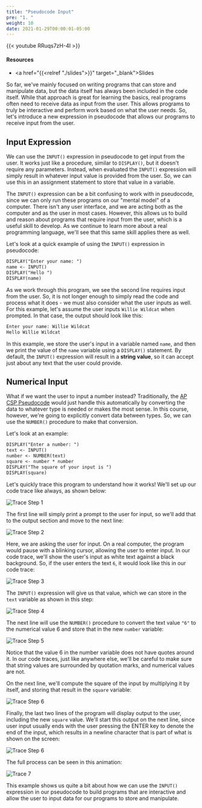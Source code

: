 ```yaml
---
title: "Pseudocode Input"
pre: "1. "
weight: 10
date: 2021-01-29T00:00:01-05:00
---
```


{{< youtube RRuqs7zH-4I >}}

#### Resources

* <a href="{{<relref "./slides">}}" target="_blank">Slides</a>

So far, we've mainly focused on writing programs that can store and manipulate data, but the data itself has always been included in the code itself. While that approach is great for learning the basics, real programs often need to receive data as input from the user. This allows programs to truly be interactive and perform work based on what the user needs. So, let's introduce a new expression in pseudocode that allows our programs to receive input from the user.

## Input Expression

We can use the `INPUT()` expression in pseudocode to get input from the user. It works just like a procedure, similar to `DISPLAY()`, but it doesn't require any parameters. Instead, when evaluated the `INPUT()` expression will simply result in whatever input value is provided from the user. So, we can use this in an assignment statement to store that value in a variable.

The `INPUT()` expression can be a bit confusing to work with in pseudocode, since we can only run these programs on our "mental model" of a computer. There isn't any user interface, and we are acting both as the computer and as the user in most cases. However, this allows us to build and reason about programs that require input from the user, which is a useful skill to develop. As we continue to learn more about a real programming language, we'll see that this same skill applies there as well.

Let's look at a quick example of using the `INPUT()` expression in pseudocode:

```tex
DISPLAY("Enter your name: ")
name <- INPUT()
DISPLAY("Hello ")
DISPLAY(name)
```

As we work through this program, we see the second line requires input from the user. So, it is not longer enough to simply read the code and process what it does - we must also consider what the user inputs as well. For this example, let's assume the user inputs `Willie Wildcat` when prompted. In that case, the output should look like this:

```tex
Enter your name: Willie Wildcat
Hello Willie Wildcat
```

In this example, we store the user's input in a variable named `name`, and then we print the value of the `name` variable using a `DISPLAY()` statement. By default, the `INPUT()` expression will result in a **string value**, so it can accept just about any text that the user could provide.

## Numerical Input

What if we want the user to input a number instead? Traditionally, the [AP CSP Pseudocode](https://apcentral.collegeboard.org/pdf/ap-computer-science-principles-exam-reference-sheet.pdf) would just handle this automatically by converting the data to whatever type is needed or makes the most sense. In this course, however, we're going to explicitly convert data between types. So, we can use the `NUMBER()` procedure to make that conversion.

Let's look at an example:

```tex
DISPLAY("Enter a number: ")
text <- INPUT()
number <- NUMBER(text)
square <- number * number
DISPLAY("The square of your input is ")
DISPLAY(square)
```

Let's quickly trace this program to understand how it works! We'll set up our code trace like always, as shown below:

![Trace Step 1](/cc110/images/lab4/trace7_1.png)

The first line will simply print a prompt to the user for input, so we'll add that to the output section and move to the next line:

![Trace Step 2](/cc110/images/lab4/trace7_2.png)

Here, we are asking the user for input. On a real computer, the program would pause with a blinking cursor, allowing the user to enter input. In our code trace, we'll show the user's input as white text against a black background. So, if the user enters the text `6`, it would look like this in our code trace:

![Trace Step 3](/cc110/images/lab4/trace7_3.png)

The `INPUT()` expression will give us that value, which we can store in the `text` variable as shown in this step:

![Trace Step 4](/cc110/images/lab4/trace7_4.png)

The next line will use the `NUMBER()` procedure to convert the text value `"6"` to the numerical value $6$ and store that in the new `number` variable:

![Trace Step 5](/cc110/images/lab4/trace7_5.png)

Notice that the value $6$ in the number variable does not have quotes around it. In our code traces, just like anywhere else, we'll be careful to make sure that string values are surrounded by quotation marks, and numerical values are not. 

On the next line, we'll compute the square of the input by multiplying it by itself, and storing that result in the `square` variable:

![Trace Step 6](/cc110/images/lab4/trace7_6.png)

Finally, the last two lines of the program will display output to the user, including the new `square` value. We'll start this output on the next line, since user input usually ends with the user pressing the ENTER key to denote the end of the input, which results in a newline character that is part of what is shown on the screen:

![Trace Step 6](/cc110/images/lab4/trace7_8.png)

The full process can be seen in this animation:

![Trace 7](/cc110/images/lab4/trace7.gif)

This example shows us quite a bit about how we can use the `INPUT()` expression in our pseudocode to build programs that are interactive and allow the user to input data for our programs to store and manipulate.

